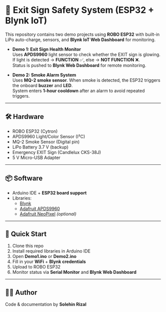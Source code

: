 # 🚨 Exit Sign Safety System (ESP32 + Blynk IoT)

This repository contains two demo projects using **ROBO ESP32** with built-in LiPo auto-charge, sensors, and **Blynk IoT Web Dashboard** for monitoring.

- **Demo 1: Exit Sign Health Monitor**  
  Uses **APDS9960** light sensor to check whether the EXIT sign is glowing.  
  If light is detected → **FUNCTION** ✅, else → **NOT FUNCTION** ❌.  
  Status is pushed to **Blynk Web Dashboard** for remote monitoring.

- **Demo 2: Smoke Alarm System**  
  Uses **MQ-2 smoke sensor**. When smoke is detected, the ESP32 triggers the onboard **buzzer** and **LED**.  
  System enters **1-hour cooldown** after an alarm to avoid repeated triggers.

---

## 🛠 Hardware
- ROBO ESP32 (Cytron)
- APDS9960 Light/Color Sensor (I²C)  
- MQ-2 Smoke Sensor (Digital pin)  
- LiPo Battery 3.7 V (backup)  
- Emergency EXIT Sign (Candlelux CKS-38J)  
- 5 V Micro-USB Adapter  

---

## 📦 Software
- Arduino IDE + **ESP32 board support**  
- Libraries:  
  - [Blynk](https://github.com/blynkkk/blynk-library)  
  - [Adafruit APDS9960](https://github.com/adafruit/Adafruit_APDS9960)  
  - [Adafruit NeoPixel](https://github.com/adafruit/Adafruit_NeoPixel) *(optional)*  

---

## 🚀 Quick Start
1. Clone this repo  
2. Install required libraries in Arduino IDE  
3. Open **Demo1.ino** or **Demo2.ino**  
4. Fill in your **WiFi** + **Blynk credentials**  
5. Upload to ROBO ESP32  
6. Monitor status via **Serial Monitor** and **Blynk Web Dashboard**  

---

## 👨‍💻 Author
Code & documentation by **Solehin Rizal**
